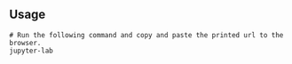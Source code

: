 ## Usage


```
# Run the following command and copy and paste the printed url to the browser.
jupyter-lab
```
